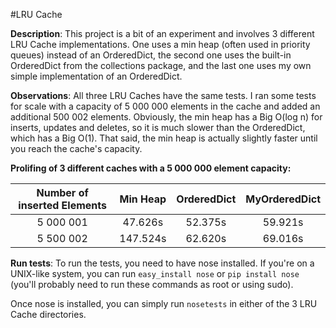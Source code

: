 #LRU Cache

**Description**:
This project is a bit of an experiment and involves 3 different LRU Cache implementations. One uses a min heap (often used in priority queues) instead of an OrderedDict, the second one uses the built-in OrderedDict from the collections package, and the last one uses my own simple implementation of an OrderedDict.

**Observations**:
All three LRU Caches have the same tests. I ran some tests for scale with a capacity of 5 000 000 elements in the cache and added an additional 500 002 elements. Obviously, the min heap has a Big O(log n) for inserts, updates and deletes, so it is much slower than the OrderedDict, which has a Big O(1). That said, the min heap is actually slightly faster until you reach the cache's capacity.

**Prolifing of 3 different caches with a 5 000 000 element capacity:**

|  Number of inserted Elements  |  Min Heap    |  OrderedDict  |  MyOrderedDict  |
|:-----------------------------:|:------------:|:-------------:|:---------------:|
| 5 000 001                     |  47.626s     |  52.375s      |  59.921s        |
| 5 500 002                     |  147.524s    |  62.620s      |  69.016s        |

**Run tests**:
To run the tests, you need to have nose installed. If you're on a UNIX-like system, you can run `easy_install nose` or `pip install nose` 
(you'll probably need to run these commands as root or using sudo).

Once nose is installed, you can simply run `nosetests` in either of the 3 LRU Cache directories.


